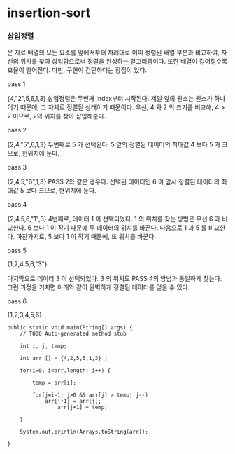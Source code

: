 # insertion-sort

### 삽입정렬
은 자료 배열의 모든 요소를 앞에서부터 차례대로 이미 정렬된 배열 부분과 비교하여, 자신의 위치를 찾아 삽입함으로써 정렬을 완성하는 알고리즘이다. 또한 배열이 길어질수록 효율이 떨어진다. 다만, 구현이 간단하다는 장점이 있다.

pass 1

{4,"2",5,6,1,3}
삽입정렬은 두번째 Index부터 시작된다. 제일 앞의 원소는 원소가 하나이기 때문에, 그 자체로 정렬된 상태이기 때문이다.
우선, 4 와 2 의 크기를 비교해, 4 > 2 이므로, 2의 위치를 찾아 삽입해준다.

pass 2

{2,4,"5",6,1,3}
두번째로 5 가 선택된다. 5 앞의 정렬된 데이터의 최대값 4 보다 5 가 크므로, 현위치에 둔다.

pass 3

{2,4,5,"6",1,3}
PASS 2와 같은 경우다. 선택된 데이터인 6 이 앞서 정렬된 데이터의 최대값 5 보다 크므로, 현위치에 둔다.

pass 4

{2,4,5,6,"1",3}
4번째로, 데이터 1 이 선택되었다.
1 의 위치를 찾는 방법은 우선 6 과 비교한다. 6 보다 1 이 작기 때문에 두 데이터의 위치를 바꾼다. 다음으로 1 과 5 를 비교한다. 마찬가지로, 5 보다 1 이 작기 때문에, 또 위치를 바꾼다.

pass 5

{1,2,4,5,6,"3"}

마지막으로 데이터 3 이 선택되었다.
3 의 위치도 PASS 4의 방법과 동일하게 찾는다. 그런 과정을 거치면 아래와 같이 완벽하게 정렬된 데이터를 얻을 수 있다.

pass 6

{1,2,3,4,5,6}


	public static void main(String[] args) {
		// TODO Auto-generated method stub
		
		int i, j, temp;
		
		int arr [] = {4,2,5,6,1,3} ;
		
		for(i=0; i<arr.length; i++) {
		
			temp = arr[i];
			
			for(j=i-1; j>0 && arr[j] > temp; j--)
				arr[j+1] = arr[j];
					arr[j+1] = temp;
						
		}
		
		System.out.println(Arrays.toString(arr));
		
	}
